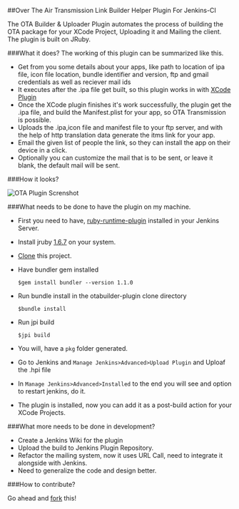##Over The Air Transmission Link Builder Helper Plugin For Jenkins-CI

The OTA Builder & Uploader Plugin automates the process of building the OTA package for your XCode Project, Uploading it and Mailing the client. The plugin is built on JRuby.

###What it does?
The working of this plugin can be summarized like this.

*   Get from you some details about your apps, like path to location of ipa file, icon file location, bundle identifier and version, ftp and gmail credentials as well as reciever mail ids
*   It executes after the .ipa file get built, so this plugin works in  with [XCode Plugin](https://wiki.jenkins-ci.org/display/JENKINS/Xcode+Plugin)
*   Once the XCode plugin finishes it's work successfully, the plugin get the .ipa file, and build the Manifest.plist for your app, so OTA Transmission is possible.
*   Uploads the .ipa,icon file and manifest file to your ftp server, and with the help of http translation data generate the itms link for your app.
*   Email the given list of people the link, so they can install the app on their device in a click.
*   Optionally you can customize the mail that is to be sent, or leave it blank, the default mail will be sent.

###How it looks?

![OTA Plugin Screnshot](https://raw.github.com/sourcebits-jesly/otabuilder-plugin/master/resources/screenshot.png "Screenshot of OTA Builder in Jenkins Project Configuration Page")

###What needs to be done to have the plugin on my machine.

*  First you need to have, [ruby-runtime-plugin](https://github.com/jenkinsci/ruby-runtime-plugin) installed in your Jenkins Server.
*  Install jruby [1.6.7](http://jruby.org/2012/02/22/jruby-1-6-7) on your system.
*  [Clone](github-mac://openRepo/https://github.com/sourcebits-jesly/otabuilder-plugin) this project.
*  Have bundler gem installed 
     
     `$gem install bundler --version 1.1.0`
*  Run bundle install in the otabuilder-plugin clone directory
     
     `$bundle install` 
*  Run jpi build
     
     `$jpi build`
*  You will, have a `pkg` folder generated.
*  Go to Jenkins and `Manage Jenkins>Advanced>Upload Plugin` and Uploaf the .hpi file
*  In `Manage Jenkins>Advanced>Installed` to the end you will see and option to restart jenkins, do it.
*  The plugin is installed, now you can add it as a post-build action for your XCode Projects.

###What more needs to be done in development?

*  Create a Jenkins Wiki for the plugin
*  Upload the build to Jenkins Plugin Repository.
*  Refactor the mailing system, now it uses URL Call, need to integrate it alongside with Jenkins.
*  Need to generalize the code and design better.

###How to contribute?

Go ahead and [fork](https://github.com/sourcebits-jesly/otabuilder-plugin/fork_select) this!

